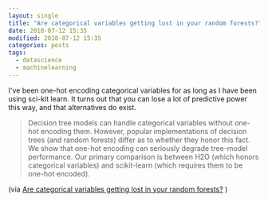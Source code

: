 ```yaml
---
layout: single
title: "Are categorical variables getting lost in your random forests?"
date: 2018-07-12 15:35
modified: 2018-07-12 15:35
categories: posts
tags:
  - datascience
  - machinelearning
---
```


I've been one-hot encoding categorical variables for as long as I have been using
sci-kit learn.
It turns out that you can lose a lot of predictive power this way,
and that alternatives do exist.

> Decision tree models can handle categorical variables without one-hot encoding them.
  However, popular implementations of decision trees (and random forests) differ
  as to whether they honor this fact.
  We show that one-hot encoding can seriously degrade tree-model performance.
  Our primary comparison is between H2O (which honors categorical variables)
  and scikit-learn (which requires them to be one-hot encoded).

(via [Are categorical variables getting lost in your random forests?](https://roamanalytics.com/2016/10/28/are-categorical-variables-getting-lost-in-your-random-forests/)
)
